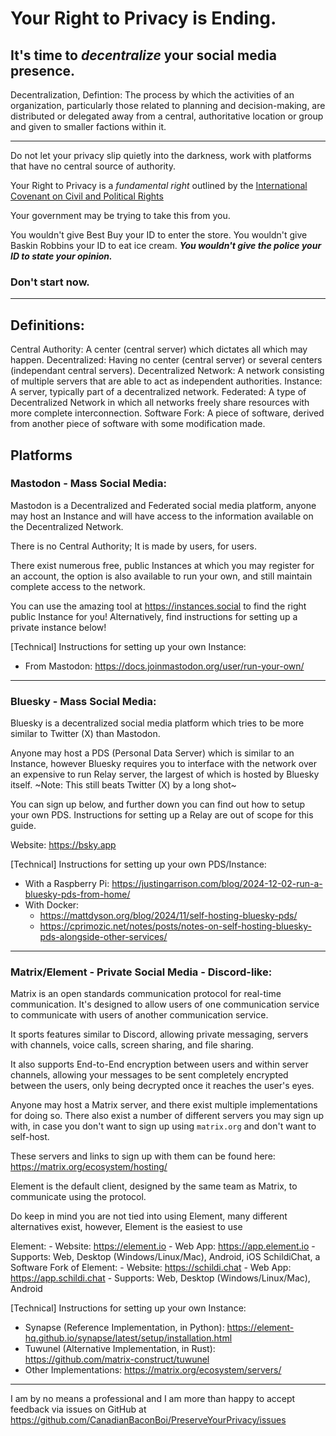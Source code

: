 # Your Right to Privacy is Ending.
## It's time to *decentralize* your social media presence.

Decentralization, Defintion: The process by which the activities of an organization, particularly those related to planning and decision-making, are distributed or delegated away from a central, authoritative location or group and given to smaller factions within it.

---

Do not let your privacy slip quietly into the darkness, work with platforms that have no central source of authority.

Your Right to Privacy is a *fundamental right* outlined by the [International Covenant on Civil and Political Rights](https://www.ohchr.org/en/instruments-mechanisms/instruments/international-covenant-civil-and-political-rights)

Your government may be trying to take this from you.

You wouldn't give Best Buy your ID to enter the store.
You wouldn't give Baskin Robbins your ID to eat ice cream.
***You wouldn't give the police your ID to state your opinion.***

### Don't start now.

---
## Definitions:
Central Authority: A center (central server) which dictates all which may happen.
Decentralized: Having no center (central server) or several centers (independant central servers).
Decentralized Network: A network consisting of multiple servers that are able to act as independent authorities.
Instance: A server, typically part of a decentralized network.
Federated: A type of Decentralized Network in which all networks freely share resources with more complete interconnection.
Software Fork: A piece of software, derived from another piece of software with some modification made.

## Platforms
### Mastodon - Mass Social Media:
Mastodon is a Decentralized and Federated social media platform, anyone may host an Instance and will have access to the information available on the Decentralized Network.

There is no Central Authority; It is made by users, for users.

There exist numerous free, public Instances at which you may register for an account, the option is also available to run your own, and still maintain complete access to the network.

You can use the amazing tool at https://instances.social to find the right public Instance for you!
Alternatively, find instructions for setting up a private instance below!

[Technical]
Instructions for setting up your own Instance:
- From Mastodon: https://docs.joinmastodon.org/user/run-your-own/

---
### Bluesky - Mass Social Media:
Bluesky is a decentralized social media platform which tries to be more similar to Twitter (X) than Mastodon.

Anyone may host a PDS (Personal Data Server) which is similar to an Instance, however Bluesky requires you to interface with the network over an expensive to run Relay server, the largest of which is hosted by Bluesky itself.
~Note: This still beats Twitter (X) by a long shot~

You can sign up below, and further down you can find out how to setup your own PDS.
Instructions for setting up a Relay are out of scope for this guide.

Website: https://bsky.app

[Technical]
Instructions for setting up your own PDS/Instance:
- With a Raspberry Pi: https://justingarrison.com/blog/2024-12-02-run-a-bluesky-pds-from-home/
- With Docker:
	- https://mattdyson.org/blog/2024/11/self-hosting-bluesky-pds/
	- https://cprimozic.net/notes/posts/notes-on-self-hosting-bluesky-pds-alongside-other-services/

---
### Matrix/Element - Private Social Media - Discord-like:
Matrix is an open standards communication protocol for real-time communication.
It's designed to allow users of one communication service to communicate with users of another communication service.

It sports features similar to Discord, allowing private messaging, servers with channels, voice calls, screen sharing, and file sharing.

It also supports End-to-End encryption between users and within server channels, allowing your messages to be sent completely encrypted between the users, only being decrypted once it reaches the user's eyes.

Anyone may host a Matrix server, and there exist multiple implementations for doing so.
There also exist a number of different servers you may sign up with, in case you don't want to sign up using `matrix.org` and don't want to self-host.

These servers and links to sign up with them can be found here: https://matrix.org/ecosystem/hosting/

Element is the default client, designed by the same team as Matrix, to communicate using the protocol.

Do keep in mind you are not tied into using Element, many different alternatives exist, however, Element is the easiest to use

Element:
	- Website: https://element.io
	- Web App: https://app.element.io
	- Supports: Web, Desktop (Windows/Linux/Mac), Android, iOS
SchildiChat, a Software Fork of Element:
	- Website: https://schildi.chat
	- Web App: https://app.schildi.chat
	- Supports: Web, Desktop (Windows/Linux/Mac), Android

[Technical]
Instructions for setting up your own Instance: 
- Synapse (Reference Implementation, in Python): https://element-hq.github.io/synapse/latest/setup/installation.html
- Tuwunel (Alternative Implementation, in Rust): https://github.com/matrix-construct/tuwunel
- Other Implementations: https://matrix.org/ecosystem/servers/

---

I am by no means a professional and I am more than happy to accept feedback via issues on GitHub at https://github.com/CanadianBaconBoi/PreserveYourPrivacy/issues
